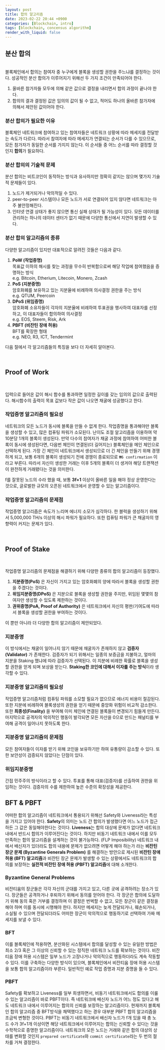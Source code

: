 ```yaml
---
layout: post
title: 합의 알고리즘
date: 2023-02-22 20:44 +0900
categories: [Blockchain, intro]
tags: [blockchain, concensus algorithm]
render_with_liquid: false
---
```


## 분산 합의

<br>
블록체인에서 합의는 참여자 중 누구에게 블록을 생성할 권한을 주느냐를 결정하는 것이다. 성공적인 분산 합의가 이루어지기 위해선 두 가지 조건이 만족되어야 한다.

1. 올바른 참가자들 모두에 의해 같은 값으로 결정을 내리면서 합의 과정이 끝나야 한다.
2. 합의의 결과 결정된 값은 임의의 값이 될 수 없고, 적어도 하나의 올바른 참가자에 의해서 제안된 값이어야 한다.

### 분산 합의가 필요한 이유

블록체인 네트워크에 참여하고 있는 참여자들은 네트워크 상황에 따라 메세지를 전달받는 속도가 다르다. 따라서 참여자에 따라 메세지가 연결되는 순서가 다를 수 있으므로, 모든 참가자가 동일한 순서를 가지지 않는다. 이 순서들 중 어느 순서를 따라 결정할 것인지 **합의**가 필요하다.

### 분산 합의의 기술적 문제

분산 합의는 비트코인이 동작하는 방식과 유사하지만 정확히 같지는 않으며 몇가지 기술적 문제들이 있다.

1. 노드가 제거되거나 악의적일 수 있다.
2. peer-to-peer 시스템이나 모든 노드가 서로 연결되어 있지 않다면 네트워크는 아주 불안정해진다.
3. 인터넷 연결 상태가 좋지 않으면 통신 실패 상태가 될 가능성이 있다.
   모든 데이터를 관리하는 하나의 데이터 센터가 없기 때문에 다양한 통신에서 지연이 발생할 수 있다.

### 분산 합의 알고리즘의 종류

다양한 알고리즘이 있지만 대표적으로 알려진 것들은 다음과 같다.

1. **PoW (작업증명)**<br>
   목표값 이하의 해시를 찾는 과정을 무수히 반복함으로써 해당 작업에 참여했음을 증명하는 방식<br>
   e.g. Bitcoin, Etherium, Litecoin, Monero, Zcash
2. **PoS (지분증명)**<br>
   암호화폐를 보유하고 있는 지분율에 비례하여 의사결정 권한을 주는 방식<br>
   e.g. QTUM, Peercoin
3. **DPoS (위임증명)**<br>
   암호화폐 소유자들이 각자의 지분율에 비례하여 투표권을 행사하여 대표자를 선정하고, 이 대표자들이 합의하여 의사결정<br>
   e.g. EOS, Steem, Risk, Ark
4. **PBFT (비잔틴 장애 허용)**<br>
   BFT를 확장한 형태<br>
   e.g. NEO, R3, ICT, Tendermint

다음 절에서 각 알고리즘들의 특징을 보다 더 자세히 알아본다.

<br>

## Proof of Work

<br>

입력으로 들어온 값이 해시 함수를 통과하면 일정한 길이를 갖는 임의의 값으로 출력된다. 해시함수의 출력이 목표 값보다 작은 값이 나오면 채굴에 성공했다고 한다.

### 작업증명 알고리즘의 필요성

네트워크의 모든 노드가 동시에 블록을 만들 수 없게 한다. 작업증명을 통과해야만 블록을 생성할 수 있고, 많은 컴퓨팅 파워가 소모된다. 난이도 조절 알고리즘을 이용하여 약 10분당 1개의 블록이 생성된다. 만약 다수의 참여자가 채굴 과정에 참여하여 어떠한 블록이 동시에 생성된다면, 다음번 체인이 연결된(더 길어지는) 블록체인을 메인 체인으로 선택하게 된다. 가장 긴 체인이 네트워크에서 생성되므로 더 긴 체인을 만들기 위해 경쟁하게 되고, 보통 6개의 블록이 생성되기 전에 경쟁이 종료되므로 `₩6 confirmation` 이라고 부른다. 따라서 자신이 생성한 거래는 이후 5개의 블록이 더 생겨야 해당 트랜잭션이 완전하게 거래됐다는 것을 의미한다.

f를 잘못된 노드의 수라 했을 때, 보통 **3f+1** 이상이 올바른 일을 해야 정상 운영한다는 것으로, 글로벌한 규모의 오픈된 네트워크에서 운영할 수 있는 알고리즘이다.

### 작업증명 알고리즘의 문제점

작업증명 알고리즘은 속도가 느리며 에너지 소모가 심각하다. 한 블럭을 생성하기 위해서 5,000,000 TH/s 이상의 해시 파워가 필요하다. 또한 컴퓨팅 파워가 큰 채굴자의 영향력이 커지는 문제가 있다.

<br>

## Proof of Stake

<br>

작업증명 알고리즘의 문제점을 해결하기 위해 다양한 종류의 합의 알고리즘이 등장했다.

1. **지분증명(PoS)** 은 자신이 가지고 있는 암호화폐의 양에 따라서 블록을 생성할 권한을 주겠다는 것이다.
2. **위임지분증명(DPoS)** 은 지분으로 블록을 생성할 권한을 주지만, 위임된 몇몇의 참여자만 생성할 수 있도록 제한하는 것이다.
3. **권위증명(PoA, Proof of Authority)** 은 네트워크에서 자신의 평판/기여도에 따라서 블록을 생성할 권한을 부여하는 것이다.

이 뿐만 아니라 더 다양한 합의 알고리즘이 제안되었다.

### 지분증명

이 방식에서는 채굴이 일어나지 않기 때문에 채굴자가 존재하지 않고 **검증자(Validator)** 가 존재한다. 검증자가 되기 위해서는 일종의 보증금을 지불하고, 얼마의 지분을 Staking 했냐에 따라 검증자가 선택된다. 이 지분에 비례한 확률로 블록을 생성할 권한을 얻게 되며 보상을 받는다. **Staking한 코인에 대해서 이자를 주는 방식**이라 생각할 수 있다.

### 지분증명 알고리즘의 필요성

작업증명 알고리즘처럼 컴퓨팅 파워를 소모할 필요가 없으므로 에너지 비용이 절감된다. 또한 지분에 비례하여 블록생성의 권한을 얻기 때문에 중앙화 위험이 비교적 감소한다. 또한 **최종성(Finality)** 을 부여해 이미 체인에 연결된 블록들이 변경되기 힘들게 만든다. 마지막으로 공격자의 악의적인 행동이 발각되면 모든 자산을 0으로 만드는 패널티를 부여해 공격이 일어나지 못하도록 한다.

### 지분증명 알고리즘의 문제점

모든 참여자들이 이자를 받기 위해 코인을 보유하기만 하여 유통량이 감소할 수 있다. 또한 보안성이 검증되지 않았다는 단점이 있다.

### 위임지분증명

간접 민주주의 방식이라고 할 수 있다. 투표를 통해 대표(검증자)를 선출하여 권한을 위임하는 것이다. 검증자의 수를 제한하여 높은 수준의 확장성을 제공한다.

## BFT & PBFT

어떠한 합의 알고리즘이 네트워크에서 통용되기 위해선 Safety와 Liveness라는 특성을 가지고 있어야 한다. **Safety**의 의미는 노드 간 합의가 발생했다면 어느 노드가 접근하든 그 값은 동일해야한다는 것이다. **Liveness**는 합의 대상에 문제가 없다면 네트워크 내에서 반드시 합의가 이루어진다는 것이다. 하지만 비동기 네트워크 내에서 이를 모두 만족하는 합의 알고리즘을 설계하는 것이 불가능하다. (FLP Imposibility) 네트워크 내에서 배신자가 있더라도 합의 내용에 문제가 없으려면 어떻게 해야 하는가 라는 **비잔틴 장군 문제 (Byzantine Generals Problem)** 를 해결하는 방안으로 제시된 **비잔틴 장애 허용 (BFT) 알고리즘**과 비잔틴 장군 문제가 발생할 수 있는 상황에서도 네트워크의 합의를 보장하는 **실전적 비잔틴 장애 허용 (PBFT) 알고리즘**에 대해 소개한다.

### Byzantine General Problems

비잔티움의 장군들은 각각 자신의 군대를 가지고 있고, 다른 곳에 공격하려는 장소가 있다. 장군들은 공격하거나 후퇴하기 위해서 동의를 얻어야 한다. 각 장군은 합의에 도달하기 위해 동의 혹은 거부를 결정하며 이 결정은 번벅할 수 없고, 모든 장군이 같은 결정을 해야 하며 이를 동시에 시행해야 한다. 하지만 메세지는 늦게 전달되거나, 훼손되거나, 소실될 수 있으며 전달되더라도 어떠한 장군이 악의적으로 행동하기로 선택하여 가짜 메세지를 보낼 수 있다.

### BFT

이를 블록체인에 적용하면, 분산화된 시스템에서 합의를 달성할 수 있는 유일한 방법은 최소 2/3 혹은 그 이상의 신뢰할 수 있는 정직한 네트워크 노드를 확보하는 것이다. 비잔티움 장애 허용 시스템은 일부 노드가 고장나거나 악의적으로 행동하더라도 계속 작동할 수 있다. 이를 구축하는 다양한 방식이 있으며, 블록체인에서 비잔티움 장애 허용 시스템을 보통 합의 알고리즘이라 부른다. 일반적인 예로 작업 증명과 지분 증명을 들 수 있다.

### PBFT

Safety를 확보하고 Liveness를 일부 희생하면서, 비동기 네트워크에서도 합의를 이룰 수 있는 알고리즘이 바로 PBFT이다. 즉 네트워크에 배신자 노드가 어느 정도 있다고 해도 네트워크 내에서 이루어지는 합의의 신뢰를 보장하는 알고리즘이다. 현재까지 블록체인 합의 알고리즘 중 BFT방식을 채택했다고 하는 경우 대부분 PBFT 합의 알고리즘을 조금씩 변형한 것이다. PBFT는 비동기 네트워크에서 배신자 노드가 f개 있을 때 총 노드 수가 3f+1개 이상이면 해당 네트워크에서 이루어지는 합의는 신뢰할 수 있다는 것을 수학적으로 증명한 알고리즘이다. 네트워크의 모든 노드는 거래와 같은 합의 대상의 상태를 변화할 것인지 `prepared certificate`와 `commit certificate`라는 두 번의 절차를 거쳐 결정한다.
